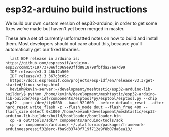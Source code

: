 # esp32-arduino build instructions

We build our own custom version of esp32-arduino, in order to get some fixes we've made but haven't yet been merged in master.

These are a set of currently unformatted notes on how to build and install them.  Most developers should not care about this, because
you'll automatically get our fixed libraries.

```
  last EDF release in arduino is: https://github.com/espressif/arduino-esp32/commit/1977370e6fc069e93ffd8818798fbfda27ae7d99
  IDF release/v3.3 46b12a560
  IDF release/v3.3 367c3c09c
  https://docs.espressif.com/projects/esp-idf/en/release-v3.3/get-started/linux-setup.html
  kevinh@kevin-server:~/development/meshtastic/esp32-arduino-lib-builder\$ python /home/kevinh/development/meshtastic/esp32-arduino-lib-builder/esp-idf/components/esptool*py/esptool/esptool.py --chip esp32 --port /dev/ttyUSB0 --baud 921600 --before default_reset --after hard_reset write_flash -z --flash_mode dout --flash_freq 40m --flash_size detect 0x1000 /home/kevinh/development/meshtastic/esp32-arduino-lib-builder/build/bootloader/bootloader.bin
  cp -a out/tools/sdk/* components/arduino/tools/sdk
  cp -ar components/arduino/ ~/.platformio/packages/framework-arduinoespressif32@src-fba9d33740f719f712e9f8b07da6ea13/
```
